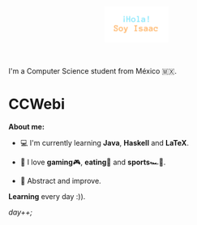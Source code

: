 <p align="center"><img width="25%" alt="Hola, soy Isaac" src="./images/HSI.png" /></a></p>

<br />

I'm a Computer Science student from México 🇲🇽.

# CCWebi
**About me:**

- 💻 I'm currently learning **Java**, **Haskell** and **LaTeX**.

- 🥰 I love **gaming**🎮, **eating**🍕 and **sports**🏎🏈.

- 🧠 Abstract and improve.

**Learning** every day :)).

_day++;_
<br />

<!--[![Top Langs](https://github-readme-stats.vercel.app/api/top-langs/?username=CCWebi&layout=compact&theme=dracula&count-private=true)](https://github.com/CCWebi/github-readme-stats)
-->
